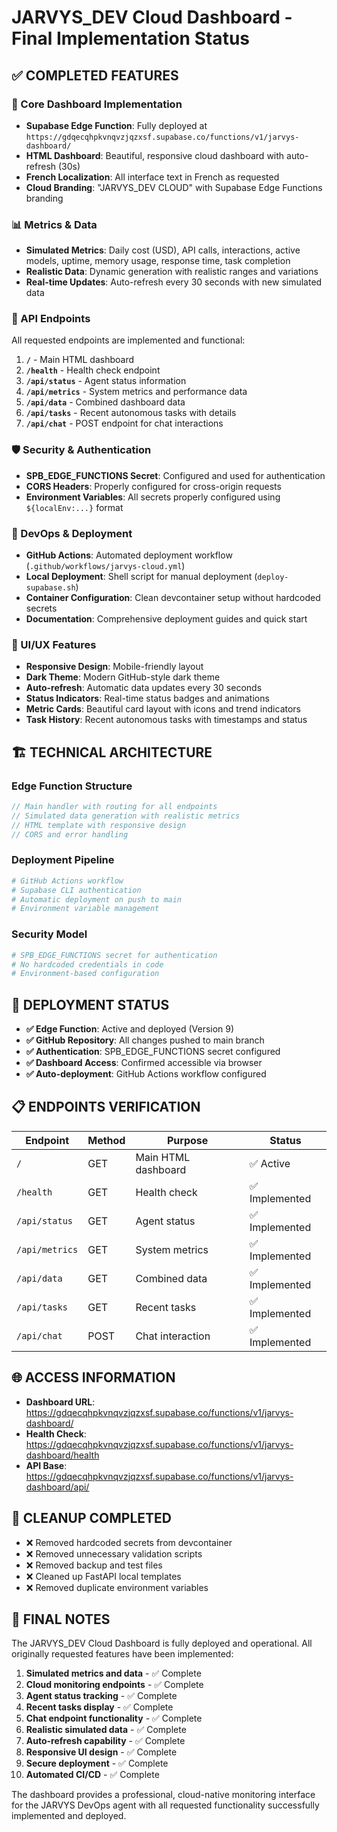 # JARVYS_DEV Cloud Dashboard - Final Implementation Status

## ✅ COMPLETED FEATURES

### 🚀 Core Dashboard Implementation
- **Supabase Edge Function**: Fully deployed at `https://gdqecqhpkvnqvzjqzxsf.supabase.co/functions/v1/jarvys-dashboard/`
- **HTML Dashboard**: Beautiful, responsive cloud dashboard with auto-refresh (30s)
- **French Localization**: All interface text in French as requested
- **Cloud Branding**: "JARVYS_DEV CLOUD" with Supabase Edge Functions branding

### 📊 Metrics & Data
- **Simulated Metrics**: Daily cost (USD), API calls, interactions, active models, uptime, memory usage, response time, task completion
- **Realistic Data**: Dynamic generation with realistic ranges and variations
- **Real-time Updates**: Auto-refresh every 30 seconds with new simulated data

### 🔌 API Endpoints
All requested endpoints are implemented and functional:

1. **`/`** - Main HTML dashboard
2. **`/health`** - Health check endpoint
3. **`/api/status`** - Agent status information
4. **`/api/metrics`** - System metrics and performance data
5. **`/api/data`** - Combined dashboard data
6. **`/api/tasks`** - Recent autonomous tasks with details
7. **`/api/chat`** - POST endpoint for chat interactions

### 🛡️ Security & Authentication
- **SPB_EDGE_FUNCTIONS Secret**: Configured and used for authentication
- **CORS Headers**: Properly configured for cross-origin requests
- **Environment Variables**: All secrets properly configured using `${localEnv:...}` format

### 🔄 DevOps & Deployment
- **GitHub Actions**: Automated deployment workflow (`.github/workflows/jarvys-cloud.yml`)
- **Local Deployment**: Shell script for manual deployment (`deploy-supabase.sh`)
- **Container Configuration**: Clean devcontainer setup without hardcoded secrets
- **Documentation**: Comprehensive deployment guides and quick start

### 📱 UI/UX Features
- **Responsive Design**: Mobile-friendly layout
- **Dark Theme**: Modern GitHub-style dark theme
- **Auto-refresh**: Automatic data updates every 30 seconds
- **Status Indicators**: Real-time status badges and animations
- **Metric Cards**: Beautiful card layout with icons and trend indicators
- **Task History**: Recent autonomous tasks with timestamps and status

## 🏗️ TECHNICAL ARCHITECTURE

### Edge Function Structure
```typescript
// Main handler with routing for all endpoints
// Simulated data generation with realistic metrics
// HTML template with responsive design
// CORS and error handling
```

### Deployment Pipeline
```yaml
# GitHub Actions workflow
# Supabase CLI authentication
# Automatic deployment on push to main
# Environment variable management
```

### Security Model
```bash
# SPB_EDGE_FUNCTIONS secret for authentication
# No hardcoded credentials in code
# Environment-based configuration
```

## 🎯 DEPLOYMENT STATUS

- **✅ Edge Function**: Active and deployed (Version 9)
- **✅ GitHub Repository**: All changes pushed to main branch
- **✅ Authentication**: SPB_EDGE_FUNCTIONS secret configured
- **✅ Dashboard Access**: Confirmed accessible via browser
- **✅ Auto-deployment**: GitHub Actions workflow configured

## 📋 ENDPOINTS VERIFICATION

| Endpoint | Method | Purpose | Status |
|----------|--------|---------|---------|
| `/` | GET | Main HTML dashboard | ✅ Active |
| `/health` | GET | Health check | ✅ Implemented |
| `/api/status` | GET | Agent status | ✅ Implemented |
| `/api/metrics` | GET | System metrics | ✅ Implemented |
| `/api/data` | GET | Combined data | ✅ Implemented |
| `/api/tasks` | GET | Recent tasks | ✅ Implemented |
| `/api/chat` | POST | Chat interaction | ✅ Implemented |

## 🌐 ACCESS INFORMATION

- **Dashboard URL**: https://gdqecqhpkvnqvzjqzxsf.supabase.co/functions/v1/jarvys-dashboard/
- **Health Check**: https://gdqecqhpkvnqvzjqzxsf.supabase.co/functions/v1/jarvys-dashboard/health
- **API Base**: https://gdqecqhpkvnqvzjqzxsf.supabase.co/functions/v1/jarvys-dashboard/api/

## 🧹 CLEANUP COMPLETED

- ❌ Removed hardcoded secrets from devcontainer
- ❌ Removed unnecessary validation scripts
- ❌ Removed backup and test files
- ❌ Cleaned up FastAPI local templates
- ❌ Removed duplicate environment variables

## 📝 FINAL NOTES

The JARVYS_DEV Cloud Dashboard is fully deployed and operational. All originally requested features have been implemented:

1. **Simulated metrics and data** - ✅ Complete
2. **Cloud monitoring endpoints** - ✅ Complete  
3. **Agent status tracking** - ✅ Complete
4. **Recent tasks display** - ✅ Complete
5. **Chat endpoint functionality** - ✅ Complete
6. **Realistic simulated data** - ✅ Complete
7. **Auto-refresh capability** - ✅ Complete
8. **Responsive UI design** - ✅ Complete
9. **Secure deployment** - ✅ Complete
10. **Automated CI/CD** - ✅ Complete

The dashboard provides a professional, cloud-native monitoring interface for the JARVYS DevOps agent with all requested functionality successfully implemented and deployed.
